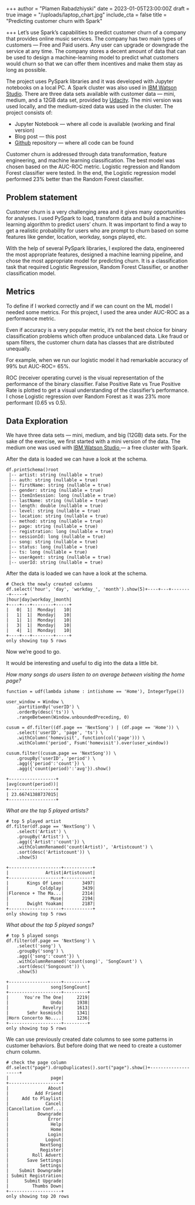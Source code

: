 +++
author = "Plamen Rabadzhiyski"
date = 2023-01-05T23:00:00Z
draft = true
image = "/uploads/laptop_chart.jpg"
include_cta = false
title = "Predicting customer churn with Spark"

+++
Let’s use Spark’s capabilities to predict customer churn of a company that provides online music services. The company has two main types of customers — Free and Paid users. Any user can upgrade or downgrade the service at any time. The company stores a decent amount of data that can be used to design a machine-learning model to predict what customers would churn so that we can offer them incentives and make them stay as long as possible.

The project uses PySpark libraries and it was developed with Jupyter notebooks on a local PC. A Spark cluster was also used in [IBM Watson Studio](https://www.ibm.com/cloud/watson-studio). There are three data sets available with customer data — mini, medium, and a 12GB data set, provided by [Udacity](https://www.udacity.com/). The mini version was used locally, and the medium-sized data was used in the cluster. The project consists of:

* Jupyter Notebook — where all code is available (working and final version)
* Blog post — this post
* [Github](https://github.com/rabadzhiyski/SparkProject) repository — where all code can be found

Customer churn is addressed through data transformation, feature engineering, and machine learning classification. The best model was chosen based on the AUC-ROC metric. Logistic regression and Random Forest classifier were tested. In the end, the Logistic regression model performed 23% better than the Random Forest classifier.

## Problem statement

Customer churn is a very challenging area and it gives many opportunities for analyses. I used PySpark to load, transform data and build a machine-learning algorithm to predict users’ churn. It was important to find a way to get a realistic probability for users who are prompt to churn based on some features like gender, location, workday, songs played, etc.

With the help of several PySpark libraries, I explored the data, engineered the most appropriate features, designed a machine learning pipeline, and chose the most appropriate model for predicting churn. It is a classification task that required Logistic Regression, Random Forest Classifier, or another classification model.

## Metrics

To define if I worked correctly and if we can count on the ML model I needed some metrics. For this project, I used the area under AUC-ROC as a performance metric.

Even if accuracy is a very popular metric, it’s not the best choice for binary classification problems which often produce unbalanced data. Like fraud or spam filters, the customer churn data has classes that are distributed unequally.

For example, when we run our logistic model it had remarkable accuracy of 99% but AUC-ROC= 65%.

ROC (receiver operating curve) is the visual representation of the performance of the binary classifier. False Positive Rate vs True Positive Rate is plotted to get a visual understanding of the classifier’s performance. I chose Logistic regression over Random Forest as it was 23% more performant (0.65 vs 0.5).

## Data Exploration

We have three data sets — mini, medium, and big (12GB) data sets. For the sake of the exercise, we first started with a mini version of the data. The medium one was used with [IBM Watson Studio ](https://www.ibm.com/cloud/watson-studio)— a free cluster with Spark.

After the data is loaded we can have a look at the schema.

    df.printSchema()root
     |-- artist: string (nullable = true)
     |-- auth: string (nullable = true)
     |-- firstName: string (nullable = true)
     |-- gender: string (nullable = true)
     |-- itemInSession: long (nullable = true)
     |-- lastName: string (nullable = true)
     |-- length: double (nullable = true)
     |-- level: string (nullable = true)
     |-- location: string (nullable = true)
     |-- method: string (nullable = true)
     |-- page: string (nullable = true)
     |-- registration: long (nullable = true)
     |-- sessionId: long (nullable = true)
     |-- song: string (nullable = true)
     |-- status: long (nullable = true)
     |-- ts: long (nullable = true)
     |-- userAgent: string (nullable = true)
     |-- userId: string (nullable = true)

After the data is loaded we can have a look at the schema.

    # Check the newly created columns
    df.select('hour', 'day', 'workday_', 'month').show(5)+----+---+--------+-----+
    |hour|day|workday_|month|
    +----+---+--------+-----+
    |   0|  1|  Monday|   10|
    |   1|  1|  Monday|   10|
    |   1|  1|  Monday|   10|
    |   3|  1|  Monday|   10|
    |   4|  1|  Monday|   10|
    +----+---+--------+-----+
    only showing top 5 rows

Now we’re good to go.

It would be interesting and useful to dig into the data a little bit.

_How many songs do users listen to on average between visiting the home page?_

    function = udf(lambda ishome : int(ishome == 'Home'), IntegerType())
    
    user_window = Window \
        .partitionBy('userID') \
        .orderBy(desc('ts')) \
        .rangeBetween(Window.unboundedPreceding, 0)
    
    cusum = df.filter((df.page == 'NextSong') | (df.page == 'Home')) \
        .select('userID', 'page', 'ts') \
        .withColumn('homevisit', function(col('page'))) \
        .withColumn('period', Fsum('homevisit').over(user_window))
    
    cusum.filter((cusum.page == 'NextSong')) \
        .groupBy('userID', 'period') \
        .agg({'period':'count'}) \
        .agg({'count(period)':'avg'}).show()
    
    +------------------+
    |avg(count(period))|
    +------------------+
    | 23.66741388737015|
    +------------------+

_What are the top 5 played artists?_

    # top 5 played artist
    df.filter(df.page == 'NextSong') \
        .select('Artist') \
        .groupBy('Artist') \
        .agg({'Artist':'count'}) \
        .withColumnRenamed('count(Artist)', 'Artistcount') \
        .sort(desc('Artistcount')) \
        .show(5)
    
    +--------------------+-----------+
    |              Artist|Artistcount|
    +--------------------+-----------+
    |       Kings Of Leon|       3497|
    |            Coldplay|       3439|
    |Florence + The Ma...|       2314|
    |                Muse|       2194|
    |       Dwight Yoakam|       2187|
    +--------------------+-----------+
    only showing top 5 rows

_What about the top 5 played songs?_

    # top 5 played songs
    df.filter(df.page == 'NextSong') \
        .select('song') \
        .groupBy('song') \
        .agg({'song':'count'}) \
        .withColumnRenamed('count(song)', 'SongCount') \
        .sort(desc('Songcount')) \
        .show(5)
    
    +--------------------+---------+
    |                song|SongCount|
    +--------------------+---------+
    |      You're The One|     2219|
    |                Undo|     1938|
    |             Revelry|     1613|
    |       Sehr kosmisch|     1341|
    |Horn Concerto No....|     1236|
    +--------------------+---------+
    only showing top 5 rows
    
    

We can use previously created date columns to see some patterns in customer behaviors. But before doing that we need to create a customer churn column.

    # check the page column df.select("page").dropDuplicates().sort("page").show()+--------------------+
    |                page|
    +--------------------+
    |               About|
    |          Add Friend|
    |     Add to Playlist|
    |              Cancel|
    |Cancellation Conf...|
    |           Downgrade|
    |               Error|
    |                Help|
    |                Home|
    |               Login|
    |              Logout|
    |            NextSong|
    |            Register|
    |         Roll Advert|
    |       Save Settings|
    |            Settings|
    |    Submit Downgrade|
    | Submit Registration|
    |      Submit Upgrade|
    |         Thumbs Down|
    +--------------------+
    only showing top 20 rows